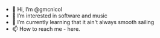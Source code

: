 - 👋 Hi, I’m @gmcnicol
- 👀 I’m interested in software and music
- 🌱 I’m currently learning that it ain't always smooth sailing
- 📫 How to reach me - here. 

<!---
gmcnicol/gmcnicol is a ✨ special ✨ repository because its `README.md` (this file) appears on your GitHub profile.
You can click the Preview link to take a look at your changes.
--->
